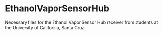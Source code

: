 # EthanolVaporSensorHub
Necessary files for the Ethanol Vapor Sensor Hub receiver from students at the University of California, Santa Cruz
